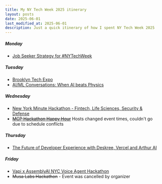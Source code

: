 ```yaml
---
title: My NY Tech Week 2025 itinerary
layout: posts
date: 2025-06-01
last_modified_at: 2025-06-01
description: Just a quick itinerary of how I spent NY Tech Week 2025
---
```

##### Monday 

- [Job Seeker Strategy for #NYTechWeek](https://partiful.com/e/rpy654ELx92JAFFZLENY)

##### Tuesday 

- [Brooklyn Tech Expo](https://lu.ma/pe17h9z9) 
- [AI/ML Conversations: When AI beats Physics](https://meetu.ps/e/NSMYM/11sPK1/i)

##### Wednesday 

- [New York Minute Hackathon - Fintech, Life Sciences, Security & Defense](https://lu.ma/0gf802m3?tk=4bFWI1)
- ~~[MCP Hackathon Happy Hour](https://partiful.com/e/vBtGgC3WurF9XDq0jxtO)~~ Hosts changed event times, couldn't go due to schedule conflicts 

##### Thursday 

- [The Future of Developer Experience with Deskree, Vercel and Arthur AI](https://partiful.com/e/stBbP5zn9Js1LVov4Mf2)

##### Friday 

- [Vapi x AssemblyAI NYC Voice Agent Hackathon](https://partiful.com/e/dX9OkgFK32u9TC5iwaw9)
- ~~Musa Labs Hackathon~~ - Event was cancelled by organizer 